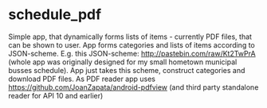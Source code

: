 # schedule_pdf
Simple app, that dynamically forms lists of items - currently PDF files, that can be shown to user.
App forms categories and lists of items according to JSON-scheme.
E.g. this JSON-scheme: http://pastebin.com/raw/Kt2TwPrA (whole app was originally designed for my small hometown municipal busses schedule).
App just takes this scheme, construct categories and download PDF files.
As PDF reader app uses https://github.com/JoanZapata/android-pdfview (and third party standalone reader for API 10 and earlier)
